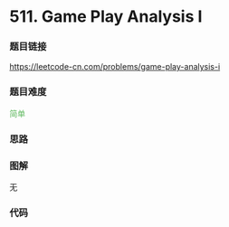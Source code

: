 # 511. Game Play Analysis I

### 题目链接

https://leetcode-cn.com/problems/game-play-analysis-i

### 题目难度

<font color=#5CB85C>简单</font>

### 思路



### 图解

无

### 代码

```python
```